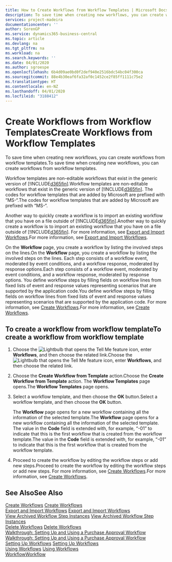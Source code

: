 ```yaml
---
title: How to Create Workflows from Workflow Templates | Microsoft Docs
description: To save time when creating new workflows, you can create workflows from workflow templates.
services: project-madeira
documentationcenter: ''
author: SorenGP
ms.service: dynamics365-business-central
ms.topic: article
ms.devlang: na
ms.tgt_pltfrm: na
ms.workload: na
ms.search.keywords: ''
ms.date: 04/01/2020
ms.author: sgroespe
ms.openlocfilehash: 6b4d09ae0bd0f2def940e2516bdc54bc04f300ca
ms.sourcegitcommit: 88e4b30eaf6fa32af0c1452ce2f85ff1111c75e2
ms.translationtype: HT
ms.contentlocale: en-NZ
ms.lasthandoff: 04/01/2020
ms.locfileid: "3188412"
---
```

# <a name="create-workflows-from-workflow-templates"></a><span data-ttu-id="80686-103">Create Workflows from Workflow Templates</span><span class="sxs-lookup"><span data-stu-id="80686-103">Create Workflows from Workflow Templates</span></span>
<span data-ttu-id="80686-104">To save time when creating new workflows, you can create workflows from workflow templates.</span><span class="sxs-lookup"><span data-stu-id="80686-104">To save time when creating new workflows, you can create workflows from workflow templates.</span></span>  

 <span data-ttu-id="80686-105">Workflow templates are non-editable workflows that exist in the generic version of [!INCLUDE[d365fin](includes/d365fin_md.md)].</span><span class="sxs-lookup"><span data-stu-id="80686-105">Workflow templates are non-editable workflows that exist in the generic version of [!INCLUDE[d365fin](includes/d365fin_md.md)].</span></span> <span data-ttu-id="80686-106">The codes for workflow templates that are added by Microsoft are prefixed with “MS-“.</span><span class="sxs-lookup"><span data-stu-id="80686-106">The codes for workflow templates that are added by Microsoft are prefixed with “MS-“.</span></span>  

 <span data-ttu-id="80686-107">Another way to quickly create a workflow is to import an existing workflow that you have on a file outside of [!INCLUDE[d365fin](includes/d365fin_md.md)].</span><span class="sxs-lookup"><span data-stu-id="80686-107">Another way to quickly create a workflow is to import an existing workflow that you have on a file outside of [!INCLUDE[d365fin](includes/d365fin_md.md)].</span></span> <span data-ttu-id="80686-108">For more information, see [Export and Import Workflows](across-how-to-export-and-import-workflows.md).</span><span class="sxs-lookup"><span data-stu-id="80686-108">For more information, see [Export and Import Workflows](across-how-to-export-and-import-workflows.md).</span></span>  

<span data-ttu-id="80686-109">On the **Workflow** page, you create a workflow by listing the involved steps on the lines.</span><span class="sxs-lookup"><span data-stu-id="80686-109">On the **Workflow** page, you create a workflow by listing the involved steps on the lines.</span></span> <span data-ttu-id="80686-110">Each step consists of a workflow event, moderated by event conditions, and a workflow response, moderated by response options.</span><span class="sxs-lookup"><span data-stu-id="80686-110">Each step consists of a workflow event, moderated by event conditions, and a workflow response, moderated by response options.</span></span> <span data-ttu-id="80686-111">You define workflow steps by filling fields on workflow lines from fixed lists of event and response values representing scenarios that are supported by the application code.</span><span class="sxs-lookup"><span data-stu-id="80686-111">You define workflow steps by filling fields on workflow lines from fixed lists of event and response values representing scenarios that are supported by the application code.</span></span> <span data-ttu-id="80686-112">For more information, see [Create Workflows](across-how-to-create-workflows.md).</span><span class="sxs-lookup"><span data-stu-id="80686-112">For more information, see [Create Workflows](across-how-to-create-workflows.md).</span></span>  

## <a name="to-create-a-workflow-from-workflow-template"></a><span data-ttu-id="80686-113">To create a workflow from workflow template</span><span class="sxs-lookup"><span data-stu-id="80686-113">To create a workflow from workflow template</span></span>  
1.  <span data-ttu-id="80686-114">Choose the ![Lightbulb that opens the Tell Me feature](media/ui-search/search_small.png "Tell me what you want to do") icon, enter **Workflows**, and then choose the related link.</span><span class="sxs-lookup"><span data-stu-id="80686-114">Choose the ![Lightbulb that opens the Tell Me feature](media/ui-search/search_small.png "Tell me what you want to do") icon, enter **Workflows**, and then choose the related link.</span></span>  
2.  <span data-ttu-id="80686-115">Choose the **Create Workflow from Template** action.</span><span class="sxs-lookup"><span data-stu-id="80686-115">Choose the **Create Workflow from Template** action.</span></span> <span data-ttu-id="80686-116">The **Workflow Templates** page opens.</span><span class="sxs-lookup"><span data-stu-id="80686-116">The **Workflow Templates** page opens.</span></span>  
3.  <span data-ttu-id="80686-117">Select a workflow template, and then choose the **OK** button.</span><span class="sxs-lookup"><span data-stu-id="80686-117">Select a workflow template, and then choose the **OK** button.</span></span>  

     <span data-ttu-id="80686-118">The **Workflow** page opens for a new workflow containing all the information of the selected template.</span><span class="sxs-lookup"><span data-stu-id="80686-118">The **Workflow** page opens for a new workflow containing all the information of the selected template.</span></span> <span data-ttu-id="80686-119">The value in the **Code** field is extended with, for example, “-01” to indicate that this is the first workflow that is created from the workflow template.</span><span class="sxs-lookup"><span data-stu-id="80686-119">The value in the **Code** field is extended with, for example, “-01” to indicate that this is the first workflow that is created from the workflow template.</span></span>  
4.  <span data-ttu-id="80686-120">Proceed to create the workflow by editing the workflow steps or add new steps.</span><span class="sxs-lookup"><span data-stu-id="80686-120">Proceed to create the workflow by editing the workflow steps or add new steps.</span></span> <span data-ttu-id="80686-121">For more information, see [Create Workflows](across-how-to-create-workflows.md).</span><span class="sxs-lookup"><span data-stu-id="80686-121">For more information, see [Create Workflows](across-how-to-create-workflows.md).</span></span>  

## <a name="see-also"></a><span data-ttu-id="80686-122">See Also</span><span class="sxs-lookup"><span data-stu-id="80686-122">See Also</span></span>  
 <span data-ttu-id="80686-123">[Create Workflows](across-how-to-create-workflows.md) </span><span class="sxs-lookup"><span data-stu-id="80686-123">[Create Workflows](across-how-to-create-workflows.md) </span></span>  
 <span data-ttu-id="80686-124">[Export and Import Workflows](across-how-to-export-and-import-workflows.md) </span><span class="sxs-lookup"><span data-stu-id="80686-124">[Export and Import Workflows](across-how-to-export-and-import-workflows.md) </span></span>  
 <span data-ttu-id="80686-125">[View Archived Workflow Step Instances](across-how-to-view-archived-workflow-step-instances.md) </span><span class="sxs-lookup"><span data-stu-id="80686-125">[View Archived Workflow Step Instances](across-how-to-view-archived-workflow-step-instances.md) </span></span>  
 <span data-ttu-id="80686-126">[Delete Workflows](across-how-to-delete-workflows.md) </span><span class="sxs-lookup"><span data-stu-id="80686-126">[Delete Workflows](across-how-to-delete-workflows.md) </span></span>  
 <span data-ttu-id="80686-127">[Walkthrough: Setting Up and Using a Purchase Approval Workflow](walkthrough-setting-up-and-using-a-purchase-approval-workflow.md) </span><span class="sxs-lookup"><span data-stu-id="80686-127">[Walkthrough: Setting Up and Using a Purchase Approval Workflow](walkthrough-setting-up-and-using-a-purchase-approval-workflow.md) </span></span>  
 <span data-ttu-id="80686-128">[Setting Up Workflows](across-set-up-workflows.md) </span><span class="sxs-lookup"><span data-stu-id="80686-128">[Setting Up Workflows](across-set-up-workflows.md) </span></span>  
 <span data-ttu-id="80686-129">[Using Workflows](across-use-workflows.md) </span><span class="sxs-lookup"><span data-stu-id="80686-129">[Using Workflows](across-use-workflows.md) </span></span>  
 [<span data-ttu-id="80686-130">Workflow</span><span class="sxs-lookup"><span data-stu-id="80686-130">Workflow</span></span>](across-workflow.md)   
